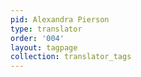 ```yaml
---
pid: Alexandra Pierson
type: translator
order: '004'
layout: tagpage
collection: translator_tags
---
```

